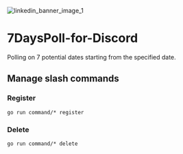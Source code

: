 ![linkedin_banner_image_1](https://github.com/Sut103/7DaysPoll-for-Discord/assets/18696845/df4b8411-1915-4d1b-81a2-381c2d8e5324)
# 7DaysPoll-for-Discord
Polling on 7 potential dates starting from the specified date.

## Manage slash commands
### Register
```
go run command/* register
```

### Delete
```
go run command/* delete
```